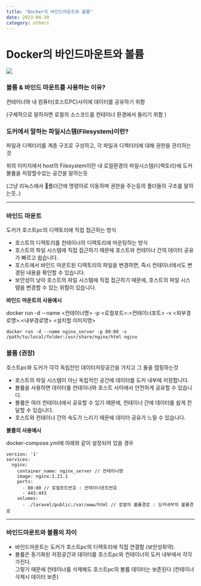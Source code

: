 ```yaml
---
title: "Docker의 바인드마운트와 볼륨"
date: 2023-04-30
category: others
---
```


# Docker의 바인드마운트와 볼륨

![](/storage/20230430153210183296.jpg)

### 볼륨 & 바인드 마운트를 사용하는 이유?

컨테이너와 내 컴퓨터(호스트PC)사이에 데이터를 공유하기 위함

(구체적으로 말하자면 로컬의 소스코드를 컨테이너 환경에서 돌리기 위함 )

### 도커에서 말하는 파일시스템(Filesystem)이란?

파일과 디렉터리를 계층 구조로 구성하고, 각 파일과 디렉터리에 대해 권한을 관리하는것

위의 이미지에서 host의 Filesystem이란 내 로컬환경의 파일시스템(디렉토리)에 도커 볼륨을 저장할수있는 공간을 말하는듯

(그냥 리눅스에서 폴더간에 명령어로 이동하며 권한을 주는등의 폴더들의 구조를 말하는듯..)

---

### 바인드 마운트

도커가 호스트pc의 디렉토리에 직접 접근하는 방식

* 호스트의 디렉토리를 컨테이너의 디렉토리에 마운팅하는 방식
* 호스트의 파일 시스템에 직접 접근하기 때문에 호스트와 컨테이너 간의 데이터 공유가 빠르고 쉽습니다.
* 호스트에서 바인드 마운트된 디렉토리의 파일을 변경하면, 즉시 컨테이너에서도 변경된 내용을 확인할 수 있습니다.
* 보안성이 낮아 호스트의 파일 시스템에 직접 접근하기 때문에, 호스트의 파일 시스템을 변경할 수 있는 위험이 있습니다.

**바인드 마운트의 사용예시**

docker run -d --name <컨테이너명> -p <로컬포트>:<컨테이너포트> -v <외부경로명>:<내부경로명> <설치할 이미지명>

```
docker run -d --name nginx_server -p 80:80 -v /path/to/local/folder:/usr/share/nginx/html nginx
```

### 볼륨 (권장)

호스트pc와 도커가 각각 독립전인 데이터저장공간을 가지고 그 둘을 맵핑하는것

* 호스트의 파일 시스템이 아닌 독립적인 공간에 데이터를 도커 내부에 저장합니다.
* 볼륨을 사용하면 데이터를 컨테이너와 호스트 사이에서 안전하게 공유할 수 있습니다.
* 볼륨은 여러 컨테이너에서 공유할 수 있기 때문에, 컨테이너 간에 데이터를 쉽게 전달할 수 있습니다.
* 호스트와 컨테이너 간의 속도가 느리기 때문에 데이터 공유가 느릴 수 있습니다.

**볼륨의 사용예시**

docker-compose.yml에 아래와 같이 설정되어 있을 경우

```
version: '1'
services:
  nginx: 
    container_name: nginx_server // 컨테이너명
    image: nginx:1.21.1
    ports:
      - 80:80 // 로컬포트번호 : 컨테이너포트번호 
      - 443:443
    volumes:
      - ./laravel/public:/var/www/html // 로컬의 볼륨경로 : 도커내부의 볼륨경로
```

---

### 바인드마운트와 볼륨의 차이

* 바인드마운트는 도커가 호스트pc의 디렉토리에 직접 연결함 (보안성취약).
* 볼륨은 동기화된 저장공간과 데이터를 호스트pc와 컨테이너의 도커 내부에서 각각 가진다.   
  그렇기 때문에 컨테이너를 삭제해도 호스트pc의 볼륨 데이터는 보존된다 (컨테이너 삭제시 데이터 보존)
